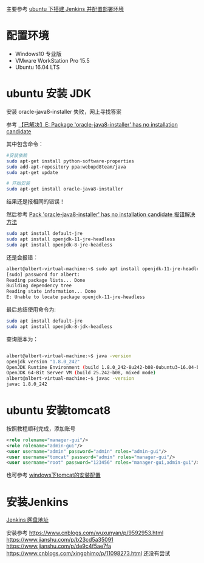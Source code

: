 主要参考 [ubuntu 下搭建 Jenkins 并配置部署环境](https://www.cnblogs.com/shuoer/p/9471839.html)

# 配置环境

- Windows10 专业版
- VMware WorkStation Pro 15.5
- Ubuntu 16.04 LTS


# ubuntu 安装 JDK

安装 oracle-java8-installer 失败，网上寻找答案


参考 [【已解决】E: Package 'oracle-java8-installer' has no installation candidate](https://blog.csdn.net/senver_wen/article/details/82877056)

其中包含命令：
```bash
#安装依赖
sudo apt-get install python-software-properties
sudo add-apt-repository ppa:webupd8team/java
sudo apt-get update

# 开始安装
sudo apt-get install oracle-java8-installer
```

结果还是报相同的错误！


然后参考 [Pack 'oracle-java8-installer' has no installation candidate 报错解决方法](https://blog.csdn.net/csdnhyms/article/details/104688784?depth_1-utm_source=distribute.pc_relevant.none-task-blog-OPENSEARCH-4&utm_source=distribute.pc_relevant.none-task-blog-OPENSEARCH-4)

```bash
sudo apt install default-jre
sudo apt install openjdk-11-jre-headless
sudo apt install openjdk-8-jre-headless
```

还是会报错：
```bash
albert@albert-virtual-machine:~$ sudo apt install openjdk-11-jre-headless
[sudo] password for albert:
Reading package lists... Done
Building dependency tree
Reading state information... Done
E: Unable to locate package openjdk-11-jre-headless
```

最后总结使用命令为:
```bash
sudo apt install default-jre
sudo apt install openjdk-8-jdk-headless
```

查询版本为：
```bash

albert@albert-virtual-machine:~$ java -version
openjdk version "1.8.0_242"
OpenJDK Runtime Environment (build 1.8.0_242-8u242-b08-0ubuntu3~16.04-b08)
OpenJDK 64-Bit Server VM (build 25.242-b08, mixed mode)
albert@albert-virtual-machine:~$ javac -version
javac 1.8.0_242
```

# ubuntu 安装tomcat8

按照教程顺利完成，添加账号

```xml
<role rolename="manager-gui"/>
<role rolename="admin-gui"/>
<user username="admin" password="admin" roles="admin-gui"/>
<user username="tomcat" password="admin" roles="manager-gui"/>
<user username="root" password="123456" roles="manager-gui,admin-gui"/>
```

也可参考 [windows下tomcat的安装配置](https://www.cnblogs.com/beginner-boy/p/7806680.html)

# 安装Jenkins

[Jenkins 网盘地址](https://pan.baidu.com/s/1ju6Bin282nMM1wJjSz18LQs)

安装参考 https://www.cnblogs.com/wuxunyan/p/9592953.html
https://www.jianshu.com/p/b23cd5a35091
https://www.jianshu.com/p/de9c4f5ae7fa
https://www.cnblogs.com/xingphimo/p/11098273.html
还没有尝试
